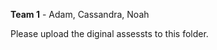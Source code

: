 <strong>Team 1</strong> - Adam, Cassandra, Noah

Please upload the diginal assessts to this folder.
